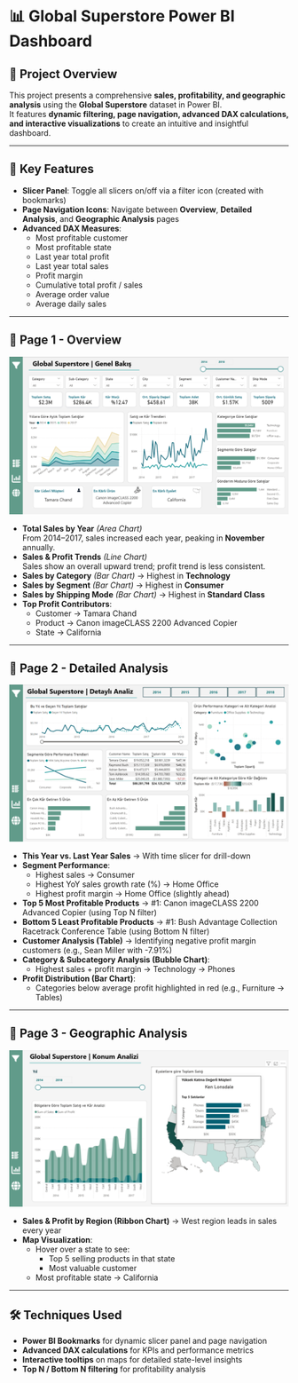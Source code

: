 # 📊 Global Superstore Power BI Dashboard

## 📝 Project Overview
This project presents a comprehensive **sales, profitability, and geographic analysis** using the **Global Superstore** dataset in Power BI.  
It features **dynamic filtering, page navigation, advanced DAX calculations, and interactive visualizations** to create an intuitive and insightful dashboard.

***

## 🚀 Key Features
- **Slicer Panel**: Toggle all slicers on/off via a filter icon (created with bookmarks)
- **Page Navigation Icons**: Navigate between **Overview**, **Detailed Analysis**, and **Geographic Analysis** pages
- **Advanced DAX Measures**:
  - Most profitable customer
  - Most profitable state
  - Last year total profit
  - Last year total sales
  - Profit margin
  - Cumulative total profit / sales
  - Average order value
  - Average daily sales

***

## 📂 Page 1 - Overview
![Page 1 Overview](https://github.com/bahar-biral/Superstore-PowerBI-Analysis/blob/main/Overview.Page1.png?raw=true)

- **Total Sales by Year** *(Area Chart)*  
  From 2014–2017, sales increased each year, peaking in **November** annually.
- **Sales & Profit Trends** *(Line Chart)*  
  Sales show an overall upward trend; profit trend is less consistent.
- **Sales by Category** *(Bar Chart)* → Highest in **Technology**
- **Sales by Segment** *(Bar Chart)* → Highest in **Consumer**
- **Sales by Shipping Mode** *(Bar Chart)* → Highest in **Standard Class**
- **Top Profit Contributors**:  
  - Customer → Tamara Chand  
  - Product → Canon imageCLASS 2200 Advanced Copier  
  - State → California

***

## 📂 Page 2 - Detailed Analysis
![Page 2 Detailed Analysis](https://github.com/bahar-biral/Superstore-PowerBI-Analysis/blob/main/Detailed%20Analysis.Page2.png?raw=true)

- **This Year vs. Last Year Sales** → With time slicer for drill-down
- **Segment Performance**:
  - Highest sales → Consumer  
  - Highest YoY sales growth rate (%) → Home Office  
  - Highest profit margin → Home Office (slightly ahead)
- **Top 5 Most Profitable Products** → #1: Canon imageCLASS 2200 Advanced Copier (using Top N filter)
- **Bottom 5 Least Profitable Products** → #1: Bush Advantage Collection Racetrack Conference Table (using Bottom N filter)
- **Customer Analysis (Table)** → Identifying negative profit margin customers (e.g., Sean Miller with -7.91%)
- **Category & Subcategory Analysis (Bubble Chart)**:
  - Highest sales + profit margin → Technology → Phones
- **Profit Distribution (Bar Chart)**:
  - Categories below average profit highlighted in red (e.g., Furniture → Tables)

***

## 📂 Page 3 - Geographic Analysis
![Page 3 Geographic Analysis](https://github.com/bahar-biral/Superstore-PowerBI-Analysis/blob/main/Geographic%20Analysis.Page3%20(Tooltips).png?raw=true)

- **Sales & Profit by Region (Ribbon Chart)** → West region leads in sales every year
- **Map Visualization**:
  - Hover over a state to see:
    - Top 5 selling products in that state  
    - Most valuable customer  
  - Most profitable state → California

***

## 🛠 Techniques Used
- **Power BI Bookmarks** for dynamic slicer panel and page navigation
- **Advanced DAX calculations** for KPIs and performance metrics
- **Interactive tooltips** on maps for detailed state-level insights
- **Top N / Bottom N filtering** for profitability analysis
